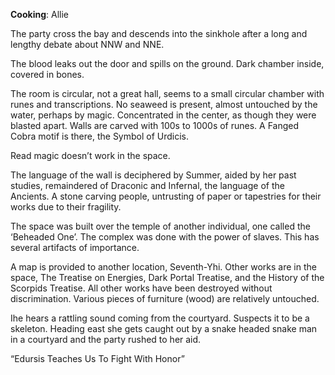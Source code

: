 **Cooking**: Allie

The party cross the bay and descends into the sinkhole after a long and lengthy debate about NNW and NNE.

The blood leaks out the door and spills on the ground. Dark chamber inside, covered in bones.

The room is circular, not a great hall, seems to a small circular chamber with runes and transcriptions. No seaweed is present, almost untouched by the water, perhaps by magic. Concentrated in the center, as though they were blasted apart. Walls are carved with 100s to 1000s of runes. A Fanged Cobra motif is there, the Symbol of Urdicis.

Read magic doesn’t work in the space.

The language of the wall is deciphered by Summer, aided by her past studies, remaindered of Draconic and Infernal, the language of the Ancients. A stone carving people, untrusting of paper or tapestries for their works due to their fragility.

The space was built over the temple of another individual, one called the ‘Beheaded One’. The complex was done with the power of slaves. This has several artifacts of importance.

A map is provided to another location, Seventh-Yhi. Other works are in the space, The Treatise on Energies, Dark Portal Treatise, and the History of the Scorpids Treatise. All other works have been destroyed without discrimination. Various pieces of furniture (wood) are relatively untouched.

Ihe hears a rattling sound coming from the courtyard. Suspects it to be a skeleton. Heading east she gets caught out by a snake headed snake man in a courtyard and the party rushed to her aid.

“Edursis Teaches Us To Fight With Honor”